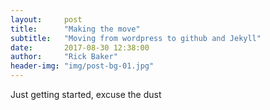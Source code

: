 ```yaml
---
layout:     post
title:      "Making the move"
subtitle:   "Moving from wordpress to github and Jekyll"
date:       2017-08-30 12:38:00
author:     "Rick Baker"
header-img: "img/post-bg-01.jpg"
---
```


<p>Just getting started, excuse the dust</p>